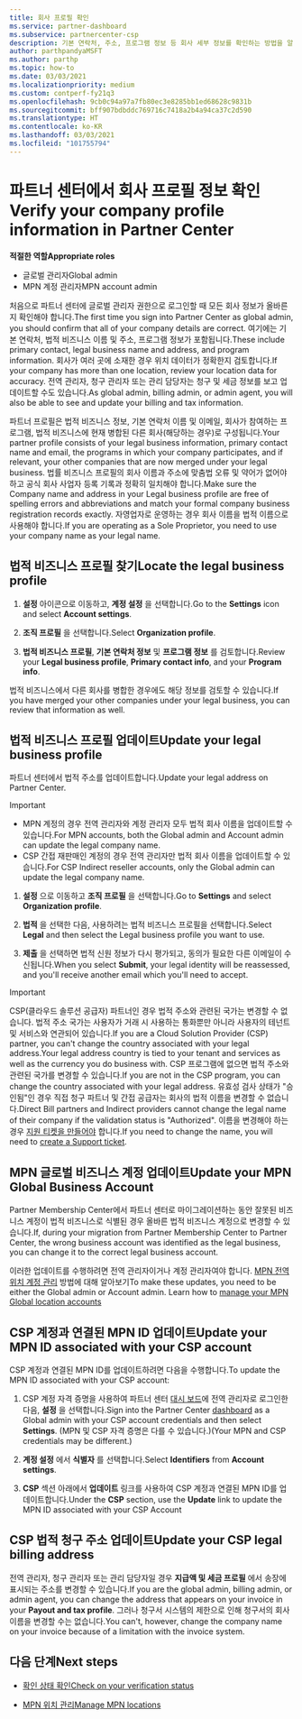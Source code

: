 ```yaml
---
title: 회사 프로필 확인
ms.service: partner-dashboard
ms.subservice: partnercenter-csp
description: 기본 연락처, 주소, 프로그램 정보 등 회사 세부 정보를 확인하는 방법을 알아봅니다. 또한 법률 및 청구 주소를 업데이트할 수 있습니다.
author: parthpandyaMSFT
ms.author: parthp
ms.topic: how-to
ms.date: 03/03/2021
ms.localizationpriority: medium
ms.custom: contperf-fy21q3
ms.openlocfilehash: 9cb0c94a97a7fb80ec3e8285bb1ed68628c9831b
ms.sourcegitcommit: bff907bdbddc769716c7418a2b4a94ca37c2d590
ms.translationtype: HT
ms.contentlocale: ko-KR
ms.lasthandoff: 03/03/2021
ms.locfileid: "101755794"
---
```

# <a name="verify-your-company-profile-information-in-partner-center"></a><span data-ttu-id="72f48-104">파트너 센터에서 회사 프로필 정보 확인</span><span class="sxs-lookup"><span data-stu-id="72f48-104">Verify your company profile information in Partner Center</span></span>

<span data-ttu-id="72f48-105">**적절한 역할**</span><span class="sxs-lookup"><span data-stu-id="72f48-105">**Appropriate roles**</span></span>

- <span data-ttu-id="72f48-106">글로벌 관리자</span><span class="sxs-lookup"><span data-stu-id="72f48-106">Global admin</span></span>
- <span data-ttu-id="72f48-107">MPN 계정 관리자</span><span class="sxs-lookup"><span data-stu-id="72f48-107">MPN account admin</span></span>

<span data-ttu-id="72f48-108">처음으로 파트너 센터에 글로벌 관리자 권한으로 로그인할 때 모든 회사 정보가 올바른지 확인해야 합니다.</span><span class="sxs-lookup"><span data-stu-id="72f48-108">The first time you sign into Partner Center as global admin, you should confirm that all of your company details are correct.</span></span> <span data-ttu-id="72f48-109">여기에는 기본 연락처, 법적 비즈니스 이름 및 주소, 프로그램 정보가 포함됩니다.</span><span class="sxs-lookup"><span data-stu-id="72f48-109">These include primary contact, legal business name and address, and program information.</span></span> <span data-ttu-id="72f48-110">회사가 여러 곳에 소재한 경우 위치 데이터가 정확한지 검토합니다.</span><span class="sxs-lookup"><span data-stu-id="72f48-110">If your company has more than one location, review your location data for accuracy.</span></span> <span data-ttu-id="72f48-111">전역 관리자, 청구 관리자 또는 관리 담당자는 청구 및 세금 정보를 보고 업데이트할 수도 있습니다.</span><span class="sxs-lookup"><span data-stu-id="72f48-111">As global admin, billing admin, or admin agent, you will also be able to see and update your billing and tax information.</span></span>

<span data-ttu-id="72f48-112">파트너 프로필은 법적 비즈니스 정보, 기본 연락처 이름 및 이메일, 회사가 참여하는 프로그램, 법적 비즈니스에 현재 병합된 다른 회사(해당하는 경우)로 구성됩니다.</span><span class="sxs-lookup"><span data-stu-id="72f48-112">Your partner profile consists of your legal business information, primary contact name and email, the programs in which your company participates, and if relevant, your other companies that are now merged under your legal business.</span></span> <span data-ttu-id="72f48-113">법률 비즈니스 프로필의 회사 이름과 주소에 맞춤법 오류 및 약어가 없어야 하고 공식 회사 사업자 등록 기록과 정확히 일치해야 합니다.</span><span class="sxs-lookup"><span data-stu-id="72f48-113">Make sure the Company name and address in your Legal business profile are free of spelling errors and abbreviations and match your formal company business registration records exactly.</span></span> <span data-ttu-id="72f48-114">자영업자로 운영하는 경우 회사 이름을 법적 이름으로 사용해야 합니다.</span><span class="sxs-lookup"><span data-stu-id="72f48-114">If you are operating as a Sole Proprietor, you need to use your company name as your legal name.</span></span>



## <a name="locate-the-legal-business-profile"></a><span data-ttu-id="72f48-115">법적 비즈니스 프로필 찾기</span><span class="sxs-lookup"><span data-stu-id="72f48-115">Locate the legal business profile</span></span>

1. <span data-ttu-id="72f48-116">**설정** 아이콘으로 이동하고, **계정 설정** 을 선택합니다.</span><span class="sxs-lookup"><span data-stu-id="72f48-116">Go to the **Settings** icon and select **Account settings**.</span></span>
 
1. <span data-ttu-id="72f48-117">**조직 프로필** 을 선택합니다.</span><span class="sxs-lookup"><span data-stu-id="72f48-117">Select **Organization profile**.</span></span> 

2. <span data-ttu-id="72f48-118">**법적 비즈니스 프로필**, **기본 연락처 정보** 및 **프로그램 정보** 를 검토합니다.</span><span class="sxs-lookup"><span data-stu-id="72f48-118">Review your **Legal business profile**, **Primary contact info**, and your **Program info**.</span></span>

<span data-ttu-id="72f48-119">법적 비즈니스에서 다른 회사를 병합한 경우에도 해당 정보를 검토할 수 있습니다.</span><span class="sxs-lookup"><span data-stu-id="72f48-119">If you have merged your other companies under your legal business, you can review that information as well.</span></span> 

## <a name="update-your-legal-business-profile"></a><span data-ttu-id="72f48-120">법적 비즈니스 프로필 업데이트</span><span class="sxs-lookup"><span data-stu-id="72f48-120">Update your legal business profile</span></span>

<span data-ttu-id="72f48-121">파트너 센터에서 법적 주소를 업데이트합니다.</span><span class="sxs-lookup"><span data-stu-id="72f48-121">Update your legal address on Partner Center.</span></span>

>[!Important]
>- <span data-ttu-id="72f48-122">MPN 계정의 경우 전역 관리자와 계정 관리자 모두 법적 회사 이름을 업데이트할 수 있습니다.</span><span class="sxs-lookup"><span data-stu-id="72f48-122">For MPN accounts, both the Global admin and Account admin can update the legal company name.</span></span>
>- <span data-ttu-id="72f48-123">CSP 간접 재판매인 계정의 경우 전역 관리자만 법적 회사 이름을 업데이트할 수 있습니다.</span><span class="sxs-lookup"><span data-stu-id="72f48-123">For CSP Indirect reseller accounts, only the Global admin can update the legal company name.</span></span> 

1. <span data-ttu-id="72f48-124">**설정** 으로 이동하고 **조직 프로필** 을 선택합니다.</span><span class="sxs-lookup"><span data-stu-id="72f48-124">Go to **Settings** and select **Organization profile**.</span></span>

2. <span data-ttu-id="72f48-125">**법적** 을 선택한 다음, 사용하려는 법적 비즈니스 프로필을 선택합니다.</span><span class="sxs-lookup"><span data-stu-id="72f48-125">Select **Legal**  and then select the Legal business profile you want to use.</span></span>
 
1. <span data-ttu-id="72f48-126">**제출** 을 선택하면 법적 신원 정보가 다시 평가되고, 동의가 필요한 다른 이메일이 수신됩니다.</span><span class="sxs-lookup"><span data-stu-id="72f48-126">When you select **Submit**, your legal identity will be reassessed, and you'll receive another email which you'll need to accept.</span></span>

>[!Important]
><span data-ttu-id="72f48-127">CSP(클라우드 솔루션 공급자) 파트너인 경우 법적 주소와 관련된 국가는 변경할 수 없습니다. 법적 주소 국가는 사용자가 거래 시 사용하는 통화뿐만 아니라 사용자의 테넌트 및 서비스와 연관되어 있습니다.</span><span class="sxs-lookup"><span data-stu-id="72f48-127">If you are a Cloud Solution Provider (CSP) partner, you can't change the country associated with your legal address.Your legal address country is tied to your tenant and services as well as the currency you do business with.</span></span> <span data-ttu-id="72f48-128">CSP 프로그램에 없으면 법적 주소와 관련된 국가를 변경할 수 있습니다.</span><span class="sxs-lookup"><span data-stu-id="72f48-128">If you are not in the CSP program, you can change the country associated with your legal address.</span></span> <span data-ttu-id="72f48-129">유효성 검사 상태가 "승인됨"인 경우 직접 청구 파트너 및 간접 공급자는 회사의 법적 이름을 변경할 수 없습니다.</span><span class="sxs-lookup"><span data-stu-id="72f48-129">Direct Bill partners and Indirect providers cannot change the legal name of their company if the validation status is "Authorized".</span></span> <span data-ttu-id="72f48-130">이름을 변경해야 하는 경우 [지원 티켓을 만들어야](https://partner.microsoft.com/dashboard/support/servicerequests/create?stage=2&topicid=eb74583c-61b3-2124-bffc-00920e0ae772) 합니다.</span><span class="sxs-lookup"><span data-stu-id="72f48-130">If you need to change the name, you will need to [create a Support ticket](https://partner.microsoft.com/dashboard/support/servicerequests/create?stage=2&topicid=eb74583c-61b3-2124-bffc-00920e0ae772).</span></span>



## <a name="update-your-mpn-global-business-account"></a><span data-ttu-id="72f48-131">MPN 글로벌 비즈니스 계정 업데이트</span><span class="sxs-lookup"><span data-stu-id="72f48-131">Update your MPN Global Business Account</span></span>

<span data-ttu-id="72f48-132">Partner Membership Center에서 파트너 센터로 마이그레이션하는 동안 잘못된 비즈니스 계정이 법적 비즈니스로 식별된 경우 올바른 법적 비즈니스 계정으로 변경할 수 있습니다.</span><span class="sxs-lookup"><span data-stu-id="72f48-132">If, during your migration from Partner Membership Center to Partner Center, the wrong business account was identified as the legal business, you can change it to the correct legal business account.</span></span>

<span data-ttu-id="72f48-133">이러한 업데이트를 수행하려면 전역 관리자이거나 계정 관리자여야 합니다. [MPN 전역 위치 계정 관리](manage-locations.md) 방법에 대해 알아보기</span><span class="sxs-lookup"><span data-stu-id="72f48-133">To make these updates, you need to be either the Global admin or Account admin. Learn how to [manage your MPN Global location accounts](manage-locations.md)</span></span>


## <a name="update-your-mpn-id-associated-with-your-csp-account"></a><span data-ttu-id="72f48-134">CSP 계정과 연결된 MPN ID 업데이트</span><span class="sxs-lookup"><span data-stu-id="72f48-134">Update your MPN ID associated with your CSP account</span></span>

<span data-ttu-id="72f48-135">CSP 계정과 연결된 MPN ID를 업데이트하려면 다음을 수행합니다.</span><span class="sxs-lookup"><span data-stu-id="72f48-135">To update the MPN ID associated with your CSP account:</span></span>

1. <span data-ttu-id="72f48-136">CSP 계정 자격 증명을 사용하여 파트너 센터 [대시 보드](https://partner.microsoft.com/en-us/dashboard/home)에 전역 관리자로 로그인한 다음, **설정** 을 선택합니다.</span><span class="sxs-lookup"><span data-stu-id="72f48-136">Sign into the Partner Center [dashboard](https://partner.microsoft.com/en-us/dashboard/home) as a Global admin with your CSP account credentials and then select **Settings**.</span></span> <span data-ttu-id="72f48-137">(MPN 및 CSP 자격 증명은 다를 수 있습니다.)</span><span class="sxs-lookup"><span data-stu-id="72f48-137">(Your MPN and CSP credentials may be different.)</span></span>
 
1. <span data-ttu-id="72f48-138">**계정 설정** 에서 **식별자** 를 선택합니다.</span><span class="sxs-lookup"><span data-stu-id="72f48-138">Select **Identifiers** from **Account settings**.</span></span>

1. <span data-ttu-id="72f48-139">**CSP** 섹션 아래에서 **업데이트** 링크를 사용하여 CSP 계정과 연결된 MPN ID를 업데이트합니다.</span><span class="sxs-lookup"><span data-stu-id="72f48-139">Under the **CSP** section, use the **Update** link to update the MPN ID associated with your CSP Account</span></span> 


## <a name="update-your-csp-legal-billing-address"></a><span data-ttu-id="72f48-140">CSP 법적 청구 주소 업데이트</span><span class="sxs-lookup"><span data-stu-id="72f48-140">Update your CSP legal billing address</span></span>

<span data-ttu-id="72f48-141">전역 관리자, 청구 관리자 또는 관리 담당자일 경우 **지급액 및 세금 프로필** 에서 송장에 표시되는 주소를 변경할 수 있습니다.</span><span class="sxs-lookup"><span data-stu-id="72f48-141">If you are the global admin, billing admin, or admin agent, you can change the address that appears on your invoice in your **Payout and tax profile**.</span></span> <span data-ttu-id="72f48-142">그러나 청구서 시스템의 제한으로 인해 청구서의 회사 이름을 변경할 수는 없습니다.</span><span class="sxs-lookup"><span data-stu-id="72f48-142">You can't, however, change the company name on your invoice because of a limitation with the invoice system.</span></span>



## <a name="next-steps"></a><span data-ttu-id="72f48-143">다음 단계</span><span class="sxs-lookup"><span data-stu-id="72f48-143">Next steps</span></span>

- [<span data-ttu-id="72f48-144">확인 상태 확인</span><span class="sxs-lookup"><span data-stu-id="72f48-144">Check on your verification status</span></span>](verification-responses.md)

- [<span data-ttu-id="72f48-145">MPN 위치 관리</span><span class="sxs-lookup"><span data-stu-id="72f48-145">Manage MPN locations</span></span>](manage-locations.md)


